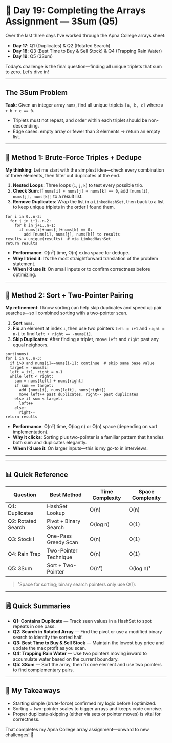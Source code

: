 # 📘 Day 19: Completing the Arrays Assignment — 3Sum (Q5)

Over the last three days I’ve worked through the Apna College arrays sheet:

- **Day 17**: Q1 (Duplicates) & Q2 (Rotated Search)
- **Day 18**: Q3 (Best Time to Buy & Sell Stock) & Q4 (Trapping Rain Water)
- **Day 19**: Q5 (3Sum)

Today’s challenge is the final question—finding all unique triplets that sum to zero. Let’s dive in!

---

## The 3Sum Problem

**Task**: Given an integer array `nums`, find all unique triplets `[a, b, c]` where `a + b + c == 0`.

- Triplets must not repeat, and order within each triplet should be non-descending.
- Edge cases: empty array or fewer than 3 elements → return an empty list.

---

## 🌱 Method 1: Brute-Force Triples + Dedupe

**My thinking**: Let me start with the simplest idea—check every combination of three elements, then filter out duplicates at the end.

1. **Nested Loops**: Three loops (`i`, `j`, `k`) to test every possible trio.
2. **Check Sum**: If `nums[i] + nums[j] + nums[k] == 0`, add `[nums[i], nums[j], nums[k]]` to a result list.
3. **Remove Duplicates**: Wrap the list in a `LinkedHashSet`, then back to a list to keep unique triplets in the order I found them.

```text
for i in 0..n-3:
  for j in i+1..n-2:
    for k in j+1..n-1:
      if nums[i]+nums[j]+nums[k] == 0:
        add [nums[i], nums[j], nums[k]] to results
results = unique(results)  # via LinkedHashSet
return results
```

- **Performance**: O(n³) time, O(n) extra space for dedupe.
- **Why I tried it**: It’s the most straightforward translation of the problem statement.
- **When I’d use it**: On small inputs or to confirm correctness before optimizing.

---

## 🌲 Method 2: Sort + Two-Pointer Pairing

**My refinement**: I know sorting can help skip duplicates and speed up pair searches—so I combined sorting with a two-pointer scan.

1. **Sort** `nums`.
2. **Fix** an element at index `i`, then use two pointers `left = i+1` and `right = n-1` to find `left + right == -nums[i]`.
3. **Skip Duplicates**: After finding a triplet, move `left` and `right` past any equal neighbors.

```text
sort(nums)
for i in 0..n-3:
  if i>0 and nums[i]==nums[i-1]: continue  # skip same base value
  target = -nums[i]
  left = i+1, right = n-1
  while left < right:
    sum = nums[left] + nums[right]
    if sum == target:
      add [nums[i], nums[left], nums[right]]
      move left++ past duplicates, right-- past duplicates
    else if sum < target:
      left++
    else:
      right--
return results
```

- **Performance**: O(n²) time, O(log n) or O(n) space (depending on sort implementation).
- **Why it clicks**: Sorting plus two-pointer is a familiar pattern that handles both sum and duplicates elegantly.
- **When I’d use it**: On larger inputs—this is my go-to in interviews.

---

---

## 📊 Quick Reference

| Question           | Best Method           | Time Complexity | Space Complexity |
| ------------------ | --------------------- | --------------- | ---------------- |
| Q1: Duplicates     | HashSet Lookup        | O(n)            | O(n)             |
| Q2: Rotated Search | Pivot + Binary Search | O(log n)        | O(1)             |
| Q3: Stock I        | One-Pass Greedy Scan  | O(n)            | O(1)             |
| Q4: Rain Trap      | Two-Pointer Technique | O(n)            | O(1)             |
| Q5: 3Sum           | Sort + Two-Pointer    | O(n²)           | O(log n)¹        |

> ¹Space for sorting; binary search pointers only use O(1).

---

## 🗒️ Quick Summaries

- **Q1: Contains Duplicate** — Track seen values in a HashSet to spot repeats in one pass.
- **Q2: Search in Rotated Array** — Find the pivot or use a modified binary search to identify the sorted half.
- **Q3: Best Time to Buy & Sell Stock** — Maintain the lowest buy price and update the max profit as you scan.
- **Q4: Trapping Rain Water** — Use two pointers moving inward to accumulate water based on the current boundary.
- **Q5: 3Sum** — Sort the array, then fix one element and use two pointers to find complementary pairs.

---

## 🔑 My Takeaways

- Starting simple (brute-force) confirmed my logic before I optimized.
- Sorting + two-pointer scales to bigger arrays and keeps code concise.
- Proper duplicate-skipping (either via sets or pointer moves) is vital for correctness.

That completes my Apna College array assignment—onward to new challenges! 🚀
